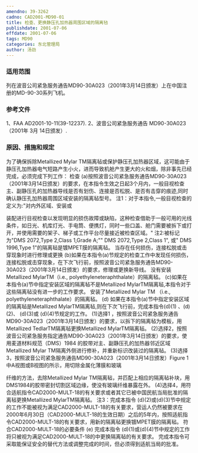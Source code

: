 ```yaml
---
amendno: 39-3262
cadno: CAD2001-MD90-01
title: 检查、更换静压孔加热器周围区域的隔离毡
publishdate: 2001-07-06
effdate: 2001-07-06
tags: MD90
categories: 东北管理局
author: 汤劲
---
```


### 适用范围 
列在波音公司紧急服务通告MD90-30A023（2001年3月14日颁发）上在中国注册的MD-90-30系列飞机。

<!--more-->
### 参考文件
1、FAA AD2001-10-11(39-12237). 
2、波音公司紧急服务通告 MD90-30A023（2001年 3月 14日颁发）. 

### 原因、措施和规定 
为了确保拆除Metallized Mylar TM隔离毡或保护静压孔加热器区域，这可能由于静压孔加热器电气短路产生小火，进而导致机舱产生更大的火和烟，除非事先已经完成，必须完成下列工作： 
检查 
(a)按照波音公司紧急服务通告MD90-30A023（2001年3月14日颁发）的要求，在本指令生效之日起3个月内，一般目视检查主、副静压孔的加热器导线是否有划伤、连接是否松脱、是否有击穿的痕迹,同时确认静压孔加热器周围区域安装的隔离毡型号。 
注1：对于本指令,一般目视检查的定义为:"对内外区域、安装或
  
装配进行目视检查以发现明显的损伤故障或缺陷，这种检查借助于一般可用的光线条件，如日光、机库灯光、手电筒、便携灯，同时一些口盖、舱门需要被拆下或打开，并使用需要的架子、梯子或工作平台尽量接近被检查区域。" 
    注2:被标记为"DMS 2072,Type 2,Class 1,Grade A;"" DMS 2072,Type 2,Class 1", 或" DMS 1996,Type 1"的隔离毡是镀MPET膜的隔离毡。 
当存在任何损伤，连接松脱或击穿现象时进行修理或更换
 (b)如果在本指令(a)节规定的检查工作中发现任何损伤，连接松脱或击穿现象，在下次飞行前，按照波音公司紧急服务通告MD90-30A023（2001年3月14日颁发）的要求，修理或更换新导线。 
没有安装Metallized MylarTM（i.e., polyethyleneteraphthalate）的隔离毡。 
(c)如果在本指令(a)节中指定安装区域的隔离毡不是Metallized MylarTM隔离毡,本指令对于这些隔离毡没有进一步的工作要求。 
安装了Metallized Mylar TM （i.e., polyethyleneteraphthalate）的隔离毡。 
(d) 如果在本指令(a)节中指定安装区域的隔离毡是Metallized MylarTM隔离毡,则在下次飞行前，完成本指令(d)(1) 、(d)(2)、 (d)(3)或 (d)(4)节规定的工作。 
   (1)选择1
 ，按照波音公司紧急服务通告MD90-30A023（2001年3月14日颁发）的要求，以拆下的隔离毡为模板，用Metallized TedlarTM隔离毡更换Metallized MylarTM隔离毡。 
    (2)选择2，按照波音公司紧急服务指定通告MD90-30A023（2001年3月14日颁发）的要求，使用麦道材料规范（DMS）1984 的胶带对主、副静压孔的加热器邻近区域Metallized Mylar TM隔离外侧进行修补，并重新标识改装过的隔离毡。 
   (3)选择3，按照波音公司紧急服务通告MD90-30A023（2001年3月14日颁发）Figure 1中A视图或B视图的所示，用切除金属化薄膜和玻璃

  
纤维的方法，去除Metallized Mylar TM隔离毡，并匹配上相应的隔离毡补块，用DMS1984的胶带密封切割区域边缘，使没有玻璃纤维暴露在外。
    (4)选择4，用符合适航指令CAD2000-MULT-18的有关要求或者其它已被中国民航当局批准的隔离毡更换Metallized MylarTM隔离毡。 
注3：完成本指令 (d)(2)或(d)(3)节中规定的工作不能被视为满足CAD2000-MULT-18的有关要求，营运人仍然被要求在2000年6月30日（CAD2000-MULT-18的生效日期）之后的5年内，按照适航指令CAD2000-MULT-18的有关要求，用新的隔离毡更换镀MPET膜的隔离毡。
符合CAD2000-MULT-18的必要条件 
    (e) 完成本指令 (d)(1)或(d)(4)节中规定的工作将只被视为满足CAD2000-MULT-18的中更换隔离毡的有关要求。 
    完成本指令可采取能保证安全的替代方法或调整完成的时间，但必须得到适航当局的批准。
